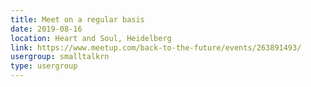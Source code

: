 ```yaml
---
title: Meet on a regular basis
date: 2019-08-16
location: Heart and Soul, Heidelberg
link: https://www.meetup.com/back-to-the-future/events/263891493/
usergroup: smalltalkrn
type: usergroup
---
```

